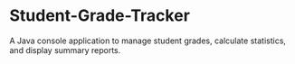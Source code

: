# Student-Grade-Tracker
A Java console application to manage student grades, calculate statistics, and display summary reports.
